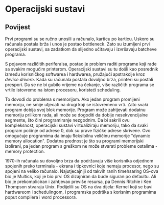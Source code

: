 # Operacijski sustavi

## Povijest

Prvi programi su se ručno unosili u računalo, karticu po karticu. Uskoro su računala postala brža i unos je postao bottleneck. Zato su izumljeni prvi operacijski sustavi, sa zadatkom da slijedno učitavaju i izvršavaju batcheve programa.

S pojavom različitih periferalsa, postao je problem raditi programe koji rade sa svakim mogućim printerom. Operacijski sustavi su tu došli kao posrednik između korisničkog softwarea i hardwarea, pružajući apstrakcije kroz *device drivere*. Kada su računala postala dovoljno brza, printeri su postali prespori. Da se ne bi gubilo vrijeme na čekanje, više različith programa se vrtilo istovremo na istom procesoru, koristeći scheduling.

To dovodi do problema s memorijom. Ako jedan program promijeni memoriju, ne smije utjecati na drugi koji se istovremeno vrti. Zato svaki program dobija svoj blok memorije. Program može zahtjevati dodatnu memoriju prilikom rada, ali može se dogoditi da dobije nesekvencijalne segmente, što čini programiranje nezgodnim. Da bi sakrili ovu kompleksnost, operacijski sustavi virtualiziraju memoriju, tako da svaki program počinje od adrese 0, dok su prave fizičke adrese skrivene. Ovo omogućuje programima da imaju fleksibilnu veličinu memorije "dynamic memory allocation". Dodatna prednost je što su programi memorijski izolirani, pa jedan program s greškom ne može stvarati probleme ostalima - memory protection.

1970-ih računala su dovoljno brza da podržavaju više korisnika odjednom spojenih preko terminala - ekrana i tipkovnici koje nemaju procesor, nego su spojeni na veliko računalo. Najutjecajniji od takvih ranih timehsaring OS-ova bio je Multics, koji je bio prvi OS dizajniran da bude siguran po defaultu. Ali bio je prekompliciran i zahtjevao previše resursa, pa Dennis Ritchie i Ken Thompson stvaraju Unix. Podijelili su OS na dva dijela: Kernel koji se bavi hardwareom i schedulingom, i programska podrška s korisnim programima poput compilera i word processora.

